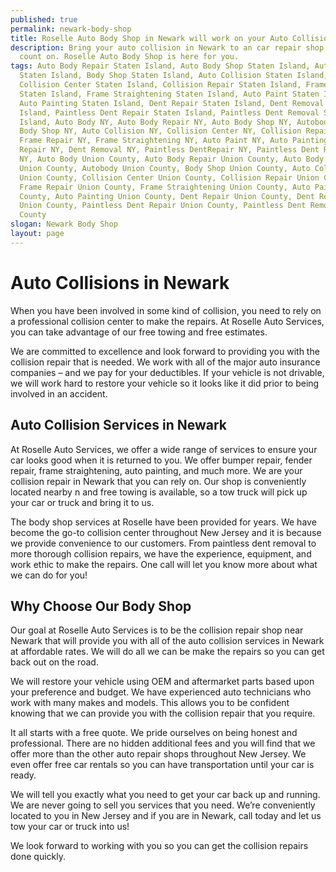 ```yaml
---
published: true
permalink: newark-body-shop
title: Roselle Auto Body Shop in Newark will work on your Auto Collision
description: Bring your auto collision in Newark to an car repair shop you can
  count on. Roselle Auto Body Shop is here for you.
tags: Auto Body Repair Staten Island, Auto Body Shop Staten Island, Autobody
  Staten Island, Body Shop Staten Island, Auto Collision Staten Island,
  Collision Center Staten Island, Collision Repair Staten Island, Frame Repair
  Staten Island, Frame Straightening Staten Island, Auto Paint Staten Island,
  Auto Painting Staten Island, Dent Repair Staten Island, Dent Removal Staten
  Island, Paintless Dent Repair Staten Island, Paintless Dent Removal Staten
  Island, Auto Body NY, Auto Body Repair NY, Auto Body Shop NY, Autobody NY,
  Body Shop NY, Auto Collision NY, Collision Center NY, Collision Repair NY,
  Frame Repair NY, Frame Straightening NY, Auto Paint NY, Auto Painting NY, Dent
  Repair NY, Dent Removal NY, Paintless DentRepair NY, Paintless Dent Removal
  NY, Auto Body Union County, Auto Body Repair Union County, Auto Body Shop
  Union County, Autobody Union County, Body Shop Union County, Auto Collision
  Union County, Collision Center Union County, Collision Repair Union County,
  Frame Repair Union County, Frame Straightening Union County, Auto Paint Union
  County, Auto Painting Union County, Dent Repair Union County, Dent Removal
  Union County, Paintless Dent Repair Union County, Paintless Dent Removal Union
  County
slogan: Newark Body Shop
layout: page
---
```



# Auto Collisions in Newark
When you have been involved in some kind of collision, you need to rely on a professional collision center to make the repairs. At Roselle Auto Services, you can take advantage of our free towing and free estimates.

We are committed to excellence and look forward to providing you with the collision repair that is needed. We work with all of the major auto insurance companies – and we pay for your deductibles. If your vehicle is not drivable, we will work hard to restore your vehicle so it looks like it did prior to being involved in an accident.

## Auto Collision Services in Newark
At Roselle Auto Services, we offer a wide range of services to ensure your car looks good when it is returned to you. We offer bumper repair, fender repair, frame straightening, auto painting, and much more. We are your collision repair in Newark that you can rely on. Our shop is conveniently located nearby n and free towing is available, so a tow truck will pick up your car or truck and bring it to us.

The body shop services at Roselle have been provided for years. We have become the go-to collision center throughout New Jersey and it is because we provide convenience to our customers. From paintless dent removal to more thorough collision repairs, we have the experience, equipment, and work ethic to make the repairs. One call will let you know more about what we can do for you!

## Why Choose Our Body Shop
Our goal at Roselle Auto Services is to be the collision repair shop near Newark that will provide you with all of the auto collision services in Newark at affordable rates. We will do all we can be make the repairs so you can get back out on the road.

We will restore your vehicle using OEM and aftermarket parts based upon your preference and budget. We have experienced auto technicians who work with many makes and models. This allows you to be confident knowing that we can provide you with the collision repair that you require.

It all starts with a free quote. We pride ourselves on being honest and professional. There are no hidden additional fees and you will find that we offer more than the other auto repair shops throughout New Jersey. We even offer free car rentals so you can have transportation until your car is ready.

We will tell you exactly what you need to get your car back up and running. We are never going to sell you services that you need. We’re conveniently located to you in New Jersey and if you are in Newark, call today and let us tow your car or truck into us!

We look forward to working with you so you can get the collision repairs done quickly.

